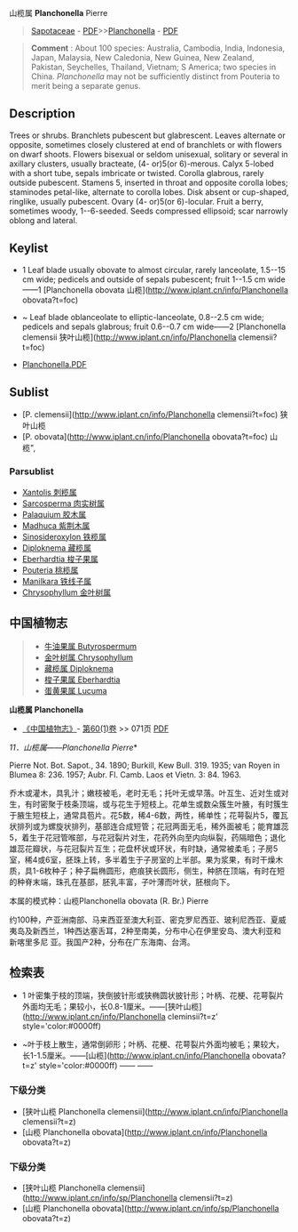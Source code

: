 山榄属 **Planchonella** Pierre

> [Sapotaceae](http://www.iplant.cn/info/Sapotaceae?t=foc) - [PDF](http://www.iplant.cn/foc/pdf/Sapotaceae.pdf)>>[Planchonella](http://www.iplant.cn/info/Planchonella?t=foc) - [PDF](http://www.iplant.cn/foc/pdf/Planchonella.pdf)


> **Comment** : 
> About 100 species: Australia, Cambodia, India, Indonesia, Japan, Malaysia, New Caledonia, New Guinea, New Zealand, Pakistan, Seychelles, Thailand, Vietnam; S America; two species in China.
> *Planchonella* may not be sufficiently distinct from Pouteria to merit being a separate genus.

## Description

Trees or shrubs. Branchlets pubescent but glabrescent. Leaves alternate or opposite, sometimes closely clustered at end of branchlets or with flowers on dwarf shoots. Flowers bisexual or seldom unisexual, solitary or several in axillary clusters, usually bracteate, (4- or)5(or 6)-merous. Calyx 5-lobed with a short tube, sepals imbricate or twisted. Corolla glabrous, rarely outside pubescent. Stamens 5, inserted in throat and opposite corolla lobes; staminodes petal-like, alternate to corolla lobes. Disk absent or cup-shaped, ringlike, usually pubescent. Ovary (4- or)5(or 6)-locular. Fruit a berry, sometimes woody, 1--6-seeded. Seeds compressed ellipsoid; scar narrowly oblong and lateral.


## Keylist

* 1 Leaf blade usually obovate to almost circular, rarely lanceolate, 1.5--15 cm wide; pedicels and outside of sepals pubescent; fruit 1--1.5 cm wide——1  [Planchonella obovata 山榄](http://www.iplant.cn/info/Planchonella obovata?t=foc)
* ~ Leaf blade oblanceolate to elliptic-lanceolate, 0.8--2.5 cm wide; pedicels and sepals glabrous; fruit 0.6--0.7 cm wide——2  [Planchonella clemensii 狭叶山榄](http://www.iplant.cn/info/Planchonella clemensii?t=foc)


* [Planchonella.PDF](http://www.iplant.cn/foc/pdf/Planchonella.pdf)

## Sublist

* [P.  clemensii](http://www.iplant.cn/info/Planchonella clemensii?t=foc)
 狭叶山榄
* [P.  obovata](http://www.iplant.cn/info/Planchonella obovata?t=foc) 山榄",

### Parsublist

* [Xantolis  刺榄属](http://www.iplant.cn/info/Xantolis?t=foc)
* [Sarcosperma  肉实树属](http://www.iplant.cn/info/Sarcosperma?t=foc)
* [Palaquium  胶木属](http://www.iplant.cn/info/Palaquium?t=foc)
* [Madhuca  紫荆木属](http://www.iplant.cn/info/Madhuca?t=foc)
* [Sinosideroxylon  铁榄属](http://www.iplant.cn/info/Sinosideroxylon?t=foc)
* [Diploknema  藏榄属](http://www.iplant.cn/info/Diploknema?t=foc)
* [Eberhardtia  梭子果属](http://www.iplant.cn/info/Eberhardtia?t=foc)
* [Pouteria  桃榄属](http://www.iplant.cn/info/Pouteria?t=foc)
* [Manilkara  铁线子属](http://www.iplant.cn/info/Manilkara?t=foc)
* [Chrysophyllum  金叶树属](http://www.iplant.cn/info/Chrysophyllum?t=foc)


## 中国植物志

> * [牛油果属  Butyrospermum](http://www.iplant.cn/info/Butyrospermum?t=z)
> * [金叶树属  Chrysophyllum](Chrysophyllum-金叶树属.md)
> * [藏榄属  Diploknema](http://www.iplant.cn/info/Diploknema?t=z)
> * [梭子果属  Eberhardtia](http://www.iplant.cn/info/Eberhardtia?t=z)
> * [蛋黄果属  Lucuma](http://www.iplant.cn/info/Lucuma?t=z)


**山榄属 Planchonella**

* [《中国植物志》](http://www.iplant.cn/frps)- [第60(1)卷](http://www.iplant.cn/frps/vol/60(1)) >> 071页 [PDF](http://www.iplant.cn/frps/pdf/60(1)/071y.pdf)


**11．山榄属*——Planchonella Pierre**

Pierre Not. Bot. Sapot., 34. 1890; Burkill, Kew Bull. 319. 1935; van Royen in Blumea 8: 236. 1957; Aubr. Fl. Camb. Laos et Vietn. 3: 84. 1963.

乔木或灌木，具乳汁；嫩枝被毛，老时无毛；托叶无或早落。叶互生、近对生或对生，有时密聚于枝条顶端，或与花生于短枝上。花单生或数朵簇生叶腋，有时簇生于腋生短枝上，通常具苞片。花5数，稀4-6数，两性，稀单性；花萼裂片5，覆瓦状排列或为螺旋状排列，基部连合成短管；花冠两面无毛，稀外面被毛；能育雄蕊5，着生于花冠管喉部，与花冠裂片对生，花药外向至内向纵裂，药隔暗色；退化雄蕊花瓣状，与花冠裂片互生；花盘杯状或环状，有时缺，通常被柔毛；子房5室，稀4或6室，胚珠上转，多半着生于子房室的上半部。果为浆果，有时干燥木质，具1-6枚种子；种子扁椭圆形，疤痕狭长圆形，侧生，种脐在顶端，有时在短的种脊末端，珠孔在基部，胚乳丰富，子叶薄而叶状，胚根向下。

本属的模式种：山榄Planchonella obovata (R. Br.) Pierre

约100种，产亚洲南部、马来西亚至澳大利亚、密克罗尼西亚、玻利尼西亚、夏威夷岛及新西兰，1种西达塞舌耳，2种至南美，分布中心在伊里安岛、澳大利亚和新喀里多尼 亚。我国产2种，分布在广东海南、台湾。

## 检索表

* 1 叶密集于枝的顶端，狭倒披针形或狭椭圆状披针形；叶柄、花梗、花萼裂片外面均无毛；果较小，长0.8-1厘米。——[狭叶山榄](http://www.iplant.cn/info/Planchonella cleminsii?t=z'  style='color:#0000ff)

* ~叶于枝上散生，通常倒卵形；叶柄、花梗、花萼裂片外面均被毛；果较大，长1-1.5厘米。——[山榄](http://www.iplant.cn/info/Planchonella obovata?t=z'  style='color:#0000ff)</td></tr><tr><td>&nbsp;——&nbsp;——&nbsp;</td></tr>
### 下级分类
* [狭叶山榄  Planchonella clemensii](http://www.iplant.cn/info/Planchonella clemensii?t=z)
* [山榄  Planchonella obovata](http://www.iplant.cn/info/Planchonella obovata?t=z)

### 下级分类
* [狭叶山榄  Planchonella clemensii](http://www.iplant.cn/info/sp/Planchonella clemensii?t=z)
* [山榄  Planchonella obovata](http://www.iplant.cn/info/sp/Planchonella obovata?t=z)
